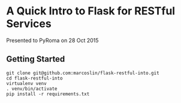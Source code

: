 # A Quick Intro to Flask for RESTful Services

Presented to PyRoma on 28 Oct 2015

## Getting Started
```
git clone git@github.com:marcoslin/flask-restful-into.git
cd flask-restful-into
virtualenv venv
. venv/bin/activate
pip install -r requirements.txt
```
